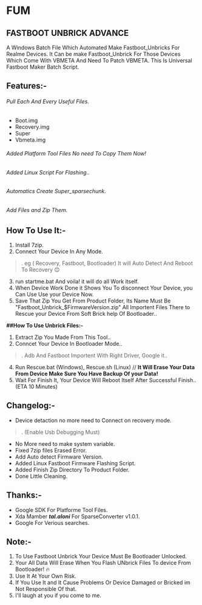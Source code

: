 # FUM
## FASTBOOT UNBRICK ADVANCE


A Windows Batch File Which Automated Make Fastboot_Unbricks For Realme Devices. 
It Can be make Fastboot_Unbrick For Those Devices Which Come With VBMETA And Need To Patch VBMETA. 
This Is Universal Fastboot Maker Batch Script. 

## Features:-

###### Pull Each And Every Useful Files.
- Boot.img
- Recovery.img
- Super
- Vbmeta.img
###### Added Platform Tool Files No need To Copy Them Now!
###### Added Linux Script For Flashing..
###### Automatics Create Super_sparsechunk.
###### Add Files and Zip Them.

## How To Use It:-

1. Install 7zip.
2. Connect Your Device In Any Mode. 
>. eg ( Recovery, Fastboot, Bootloader) It will Auto Detect And Reboot To Recovery 😊
3. run startme.bat And voila! it will do all Work itself.
4. When Device Work Done it Shows You To disconnect Your Device, you Can Use Use your Device Now.
5. Save That Zip You Get From Product Folder, Its Name Must Be "Fastboot_Unbrick_$FirmwareVersion.zip" All Importent Files There to Rescue your Device From Soft Brick help Of Bootloader..

**##How To Use Unbrick Files:-**

1. Extract Zip You Made From This Tool..
2. Conncet Your Device In Bootloader Mode..
>. Adb And Fastboot Importent With Right Driver, Google it..
4. Run Rescue.bat (Windows), Rescue.sh (Linux) // **It Will Erase Your Data From Device Make Sure You Have Backup Of your Data!**
5. Wait For Finish It, Your Device Will Reboot Itself After Successful Finish.. (ETA 10 Minutes)

## Changelog:-
- Device detaction no more need to Connect on recovery mode. 
>. (Enable Usb Debugging Must)
- No More need to make system variable.
- Fixed 7zip files Erased Error.
- Add Auto detect Firmware Version.
- Added Linux Fastboot Firmware Flashing Script.
- Added Finish Zip Directory To Product Folder. 
- Done Little Cleaning.

## Thanks:-

- Google SDK For Platforme Tool Files.
- Xda Mamber **_tal.aloni_** For SparseConverter v1.0.1.
- Google For Verious searches.

## Note:-
1. To Use Fastboot Unbrick Your Device Must Be Bootloader Unlocked.
2. Your All Data Will Erase When You Flash UNbrick Files To device From Bootloader! 🔥 
3. Use It At Your Own Risk.
4. If You Use It and It Cause Problems Or Device Damaged or Bricked im Not Responsible Of that.
5. I'll laugh at you if you come to me.
